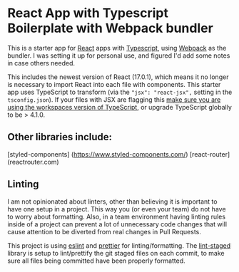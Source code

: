 # React App with Typescript Boilerplate with Webpack bundler
This is a starter app for [React](reactjs.org) apps with [Typescript](typescriptlang.org), using [Webpack](webpackjs.org) as the bundler. I was setting it up for personal use, and figured I'd add some notes in case others needed. 

This includes the newest version of React (17.0.1), which means it no longer is necessary to import React into each file with components. This starter app uses TypeScript to transform (via the `"jsx": "react-jsx",` setting in the `tsconfig.json`). If your files with JSX are flagging this [make sure you are using the workspaces version of TypeScript](https://code.visualstudio.com/docs/typescript/typescript-compiling#_using-newer-typescript-versions), or upgrade TypeScript globally to be > 4.1.0. 

## Other libraries include: 
[styled-components] (https://www.styled-components.com/) 
[react-router] (reactrouter.com)


## Linting
I am not opinionated about linters, other than believing it is important to have one setup in a project. This way you (or even your team) do not have to worry about formatting. Also, in a team environment having linting rules inside of a project can prevent a lot of unnecessary code changes that will cause attention to be diverted from real changes in Pull Requests. 

This project is using [eslint](eslint.org) and [prettier](prettier.io) for linting/formatting. The [lint-staged](https://github.com/okonet/lint-staged) library is setup to lint/prettify the git staged files on each commit, to make sure all files being committed have been properly formatted.
